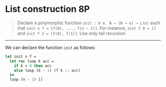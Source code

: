 # List construction 8P

> Declare a polymorphic function `init : ∀ α. N → (N → α) → L(α)` such that `init n f = [f(0), ..., f(n − 1)]`.
> For instance, `init f 0 = []` and `init f 2 = [f(0), f(1)]`.
> Use only tail recursion.

---

We can declare the function `init` as follows:
```ocaml
let init n f =
  let rec loop k acc =
    if k < 0 then acc
    else loop (k - 1) (f k :: acc)
  in
  loop (n - 1) []
```
